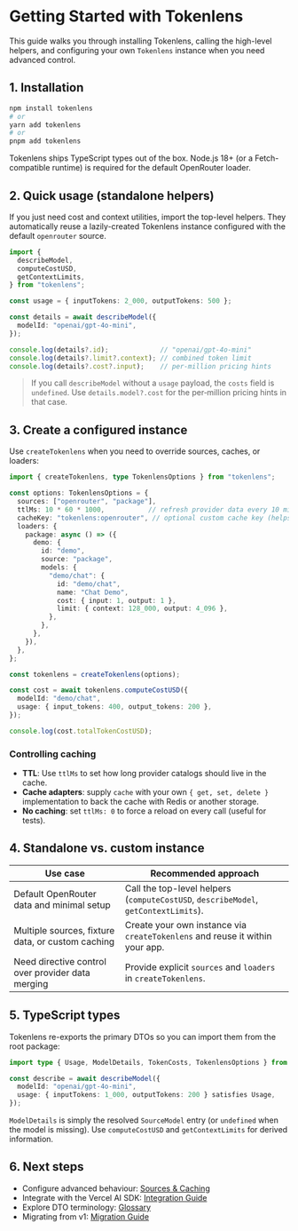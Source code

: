 # Getting Started with Tokenlens

This guide walks you through installing Tokenlens, calling the high-level helpers, and configuring your own `Tokenlens` instance when you need advanced control.

## 1. Installation

```bash
npm install tokenlens
# or
yarn add tokenlens
# or
pnpm add tokenlens
```

Tokenlens ships TypeScript types out of the box. Node.js 18+ (or a Fetch-compatible runtime) is required for the default OpenRouter loader.

## 2. Quick usage (standalone helpers)

If you just need cost and context utilities, import the top-level helpers. They automatically reuse a lazily-created Tokenlens instance configured with the default `openrouter` source.

```ts
import {
  describeModel,
  computeCostUSD,
  getContextLimits,
} from "tokenlens";

const usage = { inputTokens: 2_000, outputTokens: 500 };

const details = await describeModel({
  modelId: "openai/gpt-4o-mini",
});

console.log(details?.id);             // "openai/gpt-4o-mini"
console.log(details?.limit?.context); // combined token limit
console.log(details?.cost?.input);    // per-million pricing hints
```

> If you call `describeModel` without a `usage` payload, the `costs` field is `undefined`. Use `details.model?.cost` for the per‑million pricing hints in that case.

## 3. Create a configured instance

Use `createTokenlens` when you need to override sources, caches, or loaders:

```ts
import { createTokenlens, type TokenlensOptions } from "tokenlens";

const options: TokenlensOptions = {
  sources: ["openrouter", "package"],
  ttlMs: 10 * 60 * 1000,           // refresh provider data every 10 minutes
  cacheKey: "tokenlens:openrouter", // optional custom cache key (helps when multiple instances coexist)
  loaders: {
    package: async () => ({
      demo: {
        id: "demo",
        source: "package",
        models: {
          "demo/chat": {
            id: "demo/chat",
            name: "Chat Demo",
            cost: { input: 1, output: 1 },
            limit: { context: 128_000, output: 4_096 },
          },
        },
      },
    }),
  },
};

const tokenlens = createTokenlens(options);

const cost = await tokenlens.computeCostUSD({
  modelId: "demo/chat",
  usage: { input_tokens: 400, output_tokens: 200 },
});

console.log(cost.totalTokenCostUSD);
```

### Controlling caching
- **TTL**: Use `ttlMs` to set how long provider catalogs should live in the cache.
- **Cache adapters**: supply `cache` with your own `{ get, set, delete }` implementation to back the cache with Redis or another storage.
- **No caching**: set `ttlMs: 0` to force a reload on every call (useful for tests).

## 4. Standalone vs. custom instance

| Use case                                          | Recommended approach                                                                |
| ------------------------------------------------- | ----------------------------------------------------------------------------------- |
| Default OpenRouter data and minimal setup         | Call the top-level helpers (`computeCostUSD`, `describeModel`, `getContextLimits`). |
| Multiple sources, fixture data, or custom caching | Create your own instance via `createTokenlens` and reuse it within your app.        |
| Need directive control over provider data merging | Provide explicit `sources` and `loaders` in `createTokenlens`.                      |

## 5. TypeScript types

Tokenlens re-exports the primary DTOs so you can import them from the root package:

```ts
import type { Usage, ModelDetails, TokenCosts, TokenlensOptions } from "tokenlens";

const describe = await describeModel({
  modelId: "openai/gpt-4o-mini",
  usage: { inputTokens: 1_000, outputTokens: 200 } satisfies Usage,
});
```

`ModelDetails` is simply the resolved `SourceModel` entry (or `undefined` when the model is missing). Use `computeCostUSD` and `getContextLimits` for derived information.

## 6. Next steps
- Configure advanced behaviour: [Sources & Caching](./sources-and-caching.md)
- Integrate with the Vercel AI SDK: [Integration Guide](./integrations/vercel-ai-sdk.md)
- Explore DTO terminology: [Glossary](./glossary.md)
- Migrating from v1: [Migration Guide](./migration-v1-to-v2.md)
